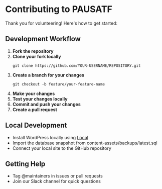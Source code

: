 # Contributing to PAUSATF

Thank you for volunteering! Here's how to get started:

## Development Workflow
1. **Fork the repository**
2. **Clone your fork locally**
   ```
   git clone https://github.com/YOUR-USERNAME/REPOSITORY.git
   ```
3. **Create a branch for your changes**
   ```
   git checkout -b feature/your-feature-name
   ```
4. **Make your changes**
5. **Test your changes locally**
6. **Commit and push your changes**
7. **Create a pull request**

## Local Development
- Install WordPress locally using [Local](https://localwp.com/)
- Import the database snapshot from content-assets/backups/latest.sql
- Connect your local site to the GitHub repository

## Getting Help
- Tag @maintainers in issues or pull requests
- Join our Slack channel for quick questions
